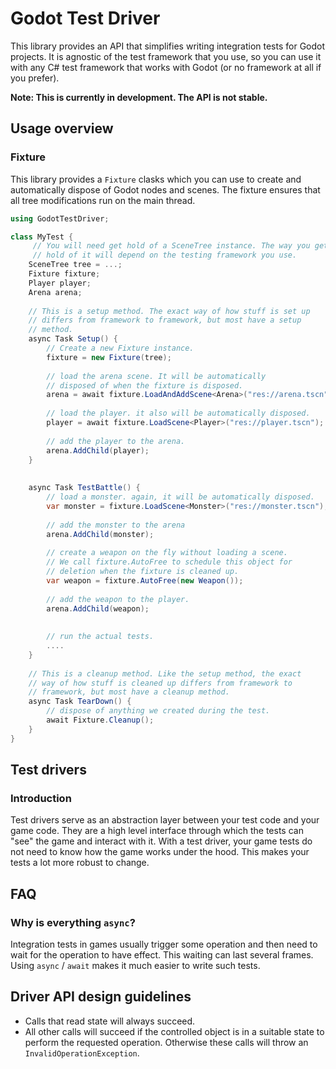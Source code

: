 # Godot Test Driver

This library provides an API that simplifies writing integration tests for Godot projects. It is agnostic of the test framework that you use, so you can use it with any C# test framework that works with Godot (or no framework at all if you prefer).

**Note: This is currently in development. The API is not stable.** 

## Usage overview
### Fixture

This library provides a `Fixture` clasks which you can use to create and automatically dispose of Godot nodes and scenes. The fixture ensures that all tree modifications run on the main thread. 

```csharp
using GodotTestDriver;

class MyTest {
     // You will need get hold of a SceneTree instance. The way you get
     // hold of it will depend on the testing framework you use.
    SceneTree tree = ...;
    Fixture fixture;
    Player player;
    Arena arena;
    
    // This is a setup method. The exact way of how stuff is set up
    // differs from framework to framework, but most have a setup
    // method.
    async Task Setup() {
        // Create a new Fixture instance.
        fixture = new Fixture(tree);
        
        // load the arena scene. It will be automatically
        // disposed of when the fixture is disposed.
        arena = await fixture.LoadAndAddScene<Arena>("res://arena.tscn");
        
        // load the player. it also will be automatically disposed.
        player = await fixture.LoadScene<Player>("res://player.tscn");
        
        // add the player to the arena.
        arena.AddChild(player);
    }
    
 
    async Task TestBattle() {
        // load a monster. again, it will be automatically disposed.
        var monster = fixture.LoadScene<Monster>("res://monster.tscn");
        
        // add the monster to the arena
        arena.AddChild(monster);
        
        // create a weapon on the fly without loading a scene.
        // We call fixture.AutoFree to schedule this object for
        // deletion when the fixture is cleaned up.
        var weapon = fixture.AutoFree(new Weapon());
        
        // add the weapon to the player.
        arena.AddChild(weapon);
        
        
        // run the actual tests.
        ....
    }
    
    // This is a cleanup method. Like the setup method, the exact
    // way of how stuff is cleaned up differs from framework to
    // framework, but most have a cleanup method.
    async Task TearDown() {
        // dispose of anything we created during the test.
        await Fixture.Cleanup();
    }
}
```

## Test drivers
### Introduction

Test drivers serve as an abstraction layer between your test code and your game code. They are a high level interface through which the tests can "see" the game and interact with it. With a test driver, your game tests do not need to know how the game works under the hood. This makes your tests a lot more robust to change.





## FAQ
### Why is everything `async`?

Integration tests in games usually trigger some operation and then need to wait for the operation to have effect. This waiting can last several frames. Using `async` / `await` makes it much easier to write such tests.

## Driver API design guidelines
- Calls that read state will always succeed.
- All other calls will succeed if the controlled object is in a suitable state to perform the requested operation. Otherwise these calls will throw an `InvalidOperationException`.

